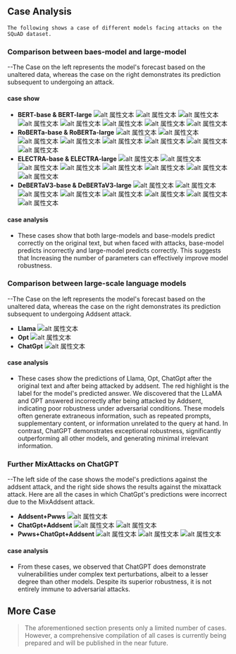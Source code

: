 ## Case Analysis
    The following shows a case of different models facing attacks on the SQuAD dataset.
### Comparison between baes-model and large-model
 --The Case on the left represents the model's forecast based on the unaltered data, whereas the case on the right demonstrates its prediction subsequent to undergoing an attack.
#### case show
* __BERT-base & BERT-large__
![alt 属性文本](./IMG/rule1/bert/Seras.jpg)
![alt 属性文本](./IMG/rule1/bert/Morpheus.jpg)
![alt 属性文本](./IMG/rule1/bert/Addsent.jpg)
![alt 属性文本](./IMG/rule1/bert/Charswap.jpg)
![alt 属性文本](./IMG/rule1/bert/ModifyOption.jpg)
![alt 属性文本](./IMG/rule1/bert/Pruthi.jpg)
![alt 属性文本](./IMG/rule1/bert/WordReplace.jpg)
![alt 属性文本](./IMG/rule1/bert/Pwws.jpg)
* __RoBERTa-base & RoBERTa-large__
![alt 属性文本](./IMG/rule1/roberta/Seras.jpg)
![alt 属性文本](./IMG/rule1/roberta/Morpheus.jpg)
![alt 属性文本](./IMG/rule1/roberta/Addsent.jpg)
![alt 属性文本](./IMG/rule1/roberta/Charswap.jpg)
![alt 属性文本](./IMG/rule1/roberta/ModifyOption.jpg)
![alt 属性文本](./IMG/rule1/roberta/Pruthi.jpg)
![alt 属性文本](./IMG/rule1/roberta/WordReplace.jpg)
![alt 属性文本](./IMG/rule1/roberta/Pwws.jpg)
* __ELECTRA-base & ELECTRA-large__
![alt 属性文本](./IMG/rule1/electra/Seras.jpg)
![alt 属性文本](./IMG/rule1/electra/Morpheus.jpg)
![alt 属性文本](./IMG/rule1/electra/Addsent.jpg)
![alt 属性文本](./IMG/rule1/electra/Charswap.jpg)
![alt 属性文本](./IMG/rule1/electra/ModifyOption.jpg)
![alt 属性文本](./IMG/rule1/electra/Pruthi.jpg)
![alt 属性文本](./IMG/rule1/electra/WordReplace.jpg)
![alt 属性文本](./IMG/rule1/electra/Pwws.jpg)
* __DeBERTaV3-base & DeBERTaV3-large__
![alt 属性文本](./IMG/rule1/debertav3/Seras.jpg)
![alt 属性文本](./IMG/rule1/debertav3/Morpheus.jpg)
![alt 属性文本](./IMG/rule1/debertav3/Addsent.jpg)
![alt 属性文本](./IMG/rule1/debertav3/Charswap.jpg)
![alt 属性文本](./IMG/rule1/debertav3/ModifyOption.jpg)
![alt 属性文本](./IMG/rule1/debertav3/Pruthi.jpg)
![alt 属性文本](./IMG/rule1/debertav3/WordReplace.jpg)
![alt 属性文本](./IMG/rule1/debertav3/Pwws.jpg)
#### case analysis
  * These cases show that both large-models and base-models predict correctly on the original text, but when faced with attacks, base-model predicts incorrectly and large-model predicts correctly. This suggests that Increasing the number of parameters can effectively improve model robustness.

### Comparison between large-scale language models
 --The Case on the left represents the model's forecast based on the unaltered data, whereas the case on the right demonstrates its prediction subsequent to undergoing Addsent attack.
* __Llama__
![alt 属性文本](./IMG/rule3/Llama.jpg)
* __Opt__
![alt 属性文本](./IMG/rule3/Opt.jpg)
* __ChatGpt__
![alt 属性文本](./IMG/rule3/ChatGpt.jpg)
#### case analysis
  * These cases show the predictions of Llama, Opt, ChatGpt after the original text and after being attacked by addsent. The red highlight is the label for the model's predicted answer. We discovered that the LLaMA and OPT answered incorrectly after being attacked by Addsent, indicating poor robustness under adversarial conditions. These models often generate extraneous information, such as repeated prompts, supplementary content, or information unrelated to the query at hand. In contrast, ChatGPT demonstrates exceptional robustness, significantly outperforming all other models, and generating minimal irrelevant information.

### Further MixAttacks on ChatGPT
 --The left side of the case shows the model's predictions against the addsent attack, and the right side shows the results against the mixattack attack. Here are all the cases in which ChatGpt's predictions were incorrect due to the MixAddsent attack.
* __Addsent+Pwws__
![alt 属性文本](./IMG/rule4/A%2BP.jpg)
* __ChatGpt+Addsent__
![alt 属性文本](./IMG/rule4/C%2BA.jpg)
![alt 属性文本](./IMG/rule4/C%2BA_2.jpg)
* __Pwws+ChatGpt+Addsent__
![alt 属性文本](./IMG/rule4/P%2BC%2BA.jpg)
![alt 属性文本](./IMG/rule4/P%2BC%2BA_2.jpg)
![alt 属性文本](./IMG/rule4/P%2BC%2BA_3.jpg)
#### case analysis
  * From these cases, we observed that ChatGPT does demonstrate vulnerabilities under complex text perturbations, albeit to a lesser degree than other models. Despite its superior robustness, it is not entirely immune to adversarial attacks.


## More Case
>The aforementioned section presents only a limited number of cases. However, a comprehensive compilation of all cases is currently being prepared and will be published in the near future.


